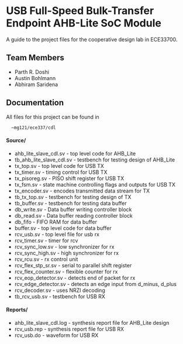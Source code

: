 
# USB Full-Speed Bulk-Transfer Endpoint AHB-Lite SoC Module

A guide to the project files for the cooperative design lab in ECE33700.

## Team Members

 - Parth R. Doshi
 - Austin Bohlmann
 - Abhiram Saridena

## Documentation

All files for this project can be found in
```
  ~mg121/ece337/cdl
```
#### Source/
- ahb_lite_slave_cdl.sv - top level code for AHB_Lite 
- tb_ahb_lite_slave_cdl.sv - testbench for testing design of AHB_Lite
- tx_top.sv - top level code for USB TX
- tx_timer.sv - timing control for USB TX
- tx_pisoreg.sv - PISO shift register for USB TX
- tx_fsm.sv - state machine controlling flags and outputs for USB TX
- tx_encoder.sv - encodes transmitted data stream for TX
- tb_tx_top.sv - testbench for testing design of TX
- tb_buffer.sv - testbench for testing data buffer
- db_write.sv - Data buffer writing controller block
- db_read.sv - Data buffer reading controller block
- db_fifo - FIFO RAM  for data buffer
- buffer.sv - top level code for data buffer
- rcv_usb.sv - top level file for usb rx
- rcv_timer.sv - timer for rcv
- rcv_sync_low.sv - low synchronizer for rx
- rcv_sync_high.sv - high synchronizer for rx
- rcv_rcu.sv - rx control unit
- rcv_flex_stp_sr.sv - serial to parallel shift register
- rcv_flex_counter.sv - flexible counter for rx
- rcv_eop_detector.sv - detects end of packet for rx
- rcv_edge_detector.sv - detects an edge input from d_minus, d_plus
- rcv_decoder.sv - uses NRZI decoding
- tb_rcv_usb.sv - testbench for USB RX

#### Reports/
- ahb_lite_slave_cdl.log - synthesis report file for AHB_Lite design
- rcv_usb.rep - synthesis report file for USB RX
- rcv_usb.do - waveform for USB RX

